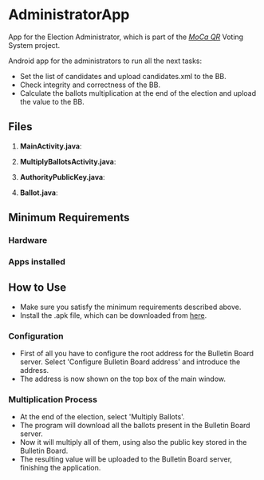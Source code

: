 # AdministratorApp
App for the Election Administrator, which is part of the [*MoCa QR*](http://www.github.com/CamiloG/moca_qr) Voting System project.

Android app for the administrators to run all the next tasks:
- Set the list of candidates and upload candidates.xml to the BB.
- Check integrity and correctness of the BB.
- Calculate the ballots multiplication at the end of the election and upload the value to the BB.

## Files
1. **MainActivity.java**:

2. **MultiplyBallotsActivity.java**:

3. **AuthorityPublicKey.java**:

4. **Ballot.java**:

## Minimum Requirements
### Hardware

### Apps installed

## How to Use
* Make sure you satisfy the minimum requirements described above.
* Install the .apk file, which can be downloaded from [here](https://github.com/CamiloG/moca_qr/blob/master/Admin_Apps/ballotsMultiplicationApp.apk?raw=true).

### Configuration
* First of all you have to configure the root address for the Bulletin Board server. Select 'Configure Bulletin Board address' and introduce the address.
* The address is now shown on the top box of the main window.

### Multiplication Process
* At the end of the election, select 'Multiply Ballots'.
* The program will download all the ballots present in the Bulletin Board server.
* Now it will multiply all of them, using also the public key stored in the Bulletin Board.
* The resulting value will be uploaded to the Bulletin Board server, finishing the application.
